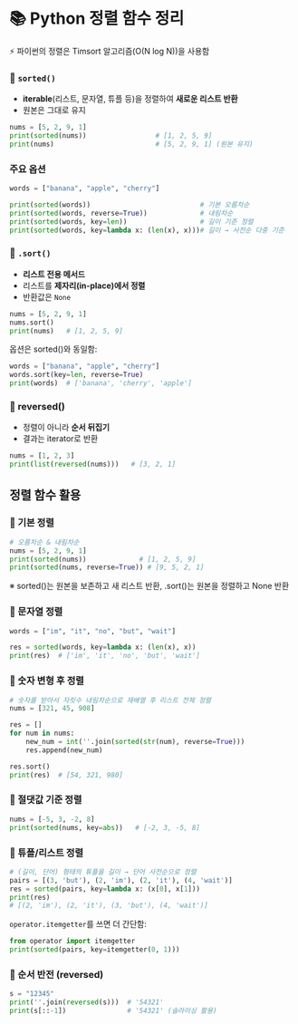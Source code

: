 # 📚 Python 정렬 함수 정리
⚡ 파이썬의 정렬은 Timsort 알고리즘(O(N log N))을 사용함

### 🔹 `sorted()`
- **iterable**(리스트, 문자열, 튜플 등)을 정렬하여 **새로운 리스트 반환**
- 원본은 그대로 유지
```python
nums = [5, 2, 9, 1]
print(sorted(nums))                 # [1, 2, 5, 9]
print(nums)                         # [5, 2, 9, 1] (원본 유지)
```

### 주요 옵션
```python
words = ["banana", "apple", "cherry"]

print(sorted(words))                           # 기본 오름차순
print(sorted(words, reverse=True))             # 내림차순
print(sorted(words, key=len))                  # 길이 기준 정렬
print(sorted(words, key=lambda x: (len(x), x)))# 길이 → 사전순 다중 기준
```

### 🔹 `.sort()`
- **리스트 전용 메서드**
- 리스트를 **제자리(in-place)에서 정렬**
- 반환값은 `None`
```python
nums = [5, 2, 9, 1]
nums.sort()
print(nums)   # [1, 2, 5, 9]
```

옵션은 sorted()와 동일함:
```python
words = ["banana", "apple", "cherry"]
words.sort(key=len, reverse=True)
print(words)  # ['banana', 'cherry', 'apple']
```

### 🔹 reversed()
- 정렬이 아니라 **순서 뒤집기**
- 결과는 iterator로 반환
```python
nums = [1, 2, 3]
print(list(reversed(nums)))   # [3, 2, 1]
```

## 정렬 함수 활용
### 🔹 기본 정렬
```python
# 오름차순 & 내림차순
nums = [5, 2, 9, 1]
print(sorted(nums))             # [1, 2, 5, 9]
print(sorted(nums, reverse=True)) # [9, 5, 2, 1]
```
※ sorted()는 원본을 보존하고 새 리스트 반환, .sort()는 원본을 정렬하고 None 반환

### 🔹 문자열 정렬
```python
words = ["im", "it", "no", "but", "wait"]

res = sorted(words, key=lambda x: (len(x), x))
print(res)  # ['im', 'it', 'no', 'but', 'wait']
```

### 🔹 숫자 변형 후 정렬
```python
# 숫자를 받아서 자릿수 내림차순으로 재배열 후 리스트 전체 정렬
nums = [321, 45, 908]

res = []
for num in nums:
    new_num = int(''.join(sorted(str(num), reverse=True)))
    res.append(new_num)

res.sort()
print(res)  # [54, 321, 980]
```

### 🔹 절댓값 기준 정렬
```python
nums = [-5, 3, -2, 8]
print(sorted(nums, key=abs))   # [-2, 3, -5, 8]
```

### 🔹 튜플/리스트 정렬
```python
# (길이, 단어) 형태의 튜플을 길이 → 단어 사전순으로 정렬
pairs = [(3, 'but'), (2, 'im'), (2, 'it'), (4, 'wait')]
res = sorted(pairs, key=lambda x: (x[0], x[1]))
print(res)
# [(2, 'im'), (2, 'it'), (3, 'but'), (4, 'wait')]
```
`operator.itemgetter`를 쓰면 더 간단함:
```python
from operator import itemgetter
print(sorted(pairs, key=itemgetter(0, 1)))
```

### 🔹 순서 반전 (reversed)
```python
s = "12345"
print(''.join(reversed(s)))  # '54321'
print(s[::-1])               # '54321' (슬라이싱 활용)
```

